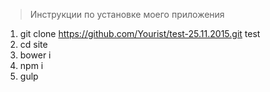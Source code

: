  > Инструкции по установке моего приложения 

 1. git clone https://github.com/Yourist/test-25.11.2015.git test
 2. cd site
 3. bower i
 4. npm i
 5. gulp
